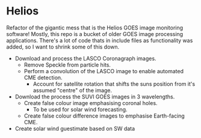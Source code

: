 # Helios
Refactor of the gigantic mess that is the Helios GOES image monitoring software! Mostly, this repo is a bucket of older GOES image processing applications. There's a lot of code thats in include files as functionality was added, so I want to shrink some of this down. 

- Download and process the LASCO Coronagraph images.
  - Remove Speckle from particle hits.
  - Perform a convolution of the LASCO image to enable automated CME detection.
    - Account for satellite rotation that shifts the suns position from it's assumed "centre" of the image.
- Download the process the SUVI GOES images in 3 wavelengths.
  - Create false colour image emphasising coronal holes.
    - To be used for solar wind forecasting.
  - Create false colour difference images to emphasise Earth-facing CME.
- Create solar wind guestimate based on SW data
